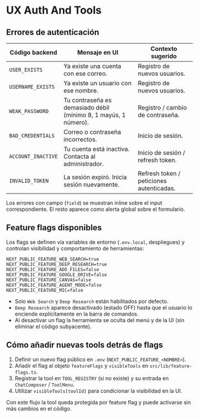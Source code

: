 # UX Auth And Tools

## Errores de autenticación

| Código backend       | Mensaje en UI                                      | Contexto sugerido                     |
|----------------------|-----------------------------------------------------|----------------------------------------|
| `USER_EXISTS`        | Ya existe una cuenta con ese correo.                | Registro de nuevos usuarios.          |
| `USERNAME_EXISTS`    | Ya existe un usuario con ese nombre.                | Registro de nuevos usuarios.          |
| `WEAK_PASSWORD`      | Tu contraseña es demasiado débil (mínimo 8, 1 mayús, 1 número). | Registro / cambio de contraseña. |
| `BAD_CREDENTIALS`    | Correo o contraseña incorrectos.                    | Inicio de sesión.                     |
| `ACCOUNT_INACTIVE`   | Tu cuenta está inactiva. Contacta al administrador. | Inicio de sesión / refresh token.     |
| `INVALID_TOKEN`      | La sesión expiró. Inicia sesión nuevamente.         | Refresh token / peticiones autenticadas. |

Los errores con campo (`field`) se muestran inline sobre el input correspondiente. El resto aparece como alerta global sobre el formulario.

## Feature flags disponibles

Los flags se definen vía variables de entorno (`.env.local`, despliegues) y controlan visibilidad y comportamiento de herramientas:

```env
NEXT_PUBLIC_FEATURE_WEB_SEARCH=true
NEXT_PUBLIC_FEATURE_DEEP_RESEARCH=true
NEXT_PUBLIC_FEATURE_ADD_FILES=false
NEXT_PUBLIC_FEATURE_GOOGLE_DRIVE=false
NEXT_PUBLIC_FEATURE_CANVAS=false
NEXT_PUBLIC_FEATURE_AGENT_MODE=false
NEXT_PUBLIC_FEATURE_MIC=false
```

- Solo `Web Search` y `Deep Research` están habilitados por defecto.
- `Deep Research` aparece desactivado (estado OFF) hasta que el usuario lo enciende explícitamente en la barra de comandos.
- Al desactivar un flag la herramienta se oculta del menú y de la UI (sin eliminar el código subyacente).

## Cómo añadir nuevas tools detrás de flags

1. Definir un nuevo flag público en `.env` (`NEXT_PUBLIC_FEATURE_<NOMBRE>`).
2. Añadir el flag al objeto `featureFlags` y `visibleTools` en `src/lib/feature-flags.ts`.
3. Registrar la tool en `TOOL_REGISTRY` (si no existe) y su entrada en `ChatComposer` / `ToolMenu`.
4. Utilizar `visibleTools[toolId]` para condicionar la visibilidad en la UI.

Con este flujo la tool queda protegida por feature flag y puede activarse sin más cambios en el código.

